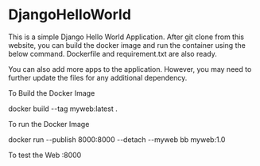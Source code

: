 # DjangoHelloWorld

This is a simple Django Hello World Application. After git clone from this website, you can build the docker image and run the container using the below command. Dockerfile and requirement.txt are also ready. 

You can also add more apps to the application. However, you may need to further update the files for any additional dependency.


To Build the Docker Image

docker build --tag myweb:latest .


To run the Docker Image

docker run --publish 8000:8000 --detach --myweb bb myweb:1.0

To test the Web
<IP address>:8000
